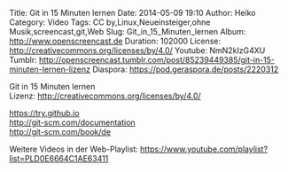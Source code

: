 Title: Git in 15 Minuten lernen
Date: 2014-05-09 19:10
Author: Heiko
Category: Video
Tags: CC by,Linux,Neueinsteiger,ohne Musik,screencast,git,Web
Slug: Git_in_15_Minuten_lernen
Album: http://www.openscreencast.de
Duration: 102000
License: http://creativecommons.org/licenses/by/4.0/
Youtube: NmN2kIzG4XU
Tumblr: http://openscreencast.tumblr.com/post/85239449385/git-in-15-minuten-lernen-lizenz
Diaspora: https://pod.geraspora.de/posts/2220312

Git in 15 Minuten lernen  
Lizenz: <http://creativecommons.org/licenses/by/4.0/>  
  
<https://try.github.io>  
<http://git-scm.com/documentation>  
<http://git-scm.com/book/de>  
  
Weitere Videos in der Web-Playlist:
<https://www.youtube.com/playlist?list=PLD0E6664C1AE63411>  
  

